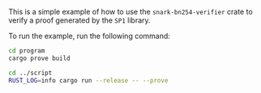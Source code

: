 This is a simple example of how to use the `snark-bn254-verifier` crate to verify a proof generated by the `SP1` library.

To run the example, run the following command:
```bash
cd program
cargo prove build

cd ../script
RUST_LOG=info cargo run --release -- --prove              
```